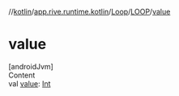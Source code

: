 //[kotlin](../../../../index.md)/[app.rive.runtime.kotlin](../../index.md)/[Loop](../index.md)/[LOOP](index.md)/[value](value.md)



# value  
[androidJvm]  
Content  
val [value](value.md): [Int](https://kotlinlang.org/api/latest/jvm/stdlib/kotlin/-int/index.html)  



